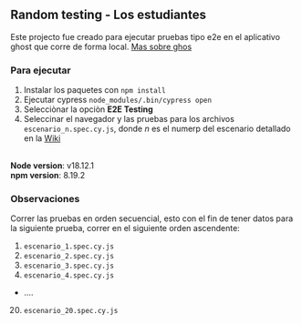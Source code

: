 ## Random testing - Los estudiantes

Este projecto fue creado para ejecutar pruebas tipo e2e en el aplicativo ghost que corre de forma local. [Mas sobre ghos](https://ghost.org/)

### Para ejecutar

1. Instalar los paquetes con `npm install`
2. Ejecutar cypress `node_modules/.bin/cypress open`
3. Selecciònar la opciòn **E2E Testing**
4. Seleccinar el navegador y las pruebas para los archivos `escenario_n.spec.cy.js`, donde _n_ es el numerp del escenario detallado en la [Wiki](https://github.com/JorgeIvanPuyo/Testing-CCD-JIP-AFB-JFC/wiki)

<br>
<b>Node version</b>: v18.12.1
<br>
<b>npm version</b>: 8.19.2

### Observaciones

Correr las pruebas en orden secuencial, esto con el fin de tener datos para la siguiente prueba, correr en el siguiente orden ascendente:

1. `escenario_1.spec.cy.js`
2. `escenario_2.spec.cy.js`
3. `escenario_3.spec.cy.js`
4. `escenario_4.spec.cy.js`
   <br>

- ....
  <br>

20. `escenario_20.spec.cy.js`
